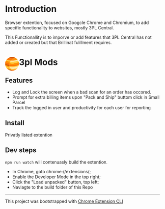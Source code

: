 # Introduction 
Browser extention, focused on Googcle Chrome and Chromium, to add specific functionality to websites, mostly 3PL Central. 

This Functionallity is to imporve or add features that 3PL Central has not added or created but that Brillinat fulillment requires.

# <img src="public/icons/icon_48.png" width="45" align="left"> 3pl Mods

## Features

- Log and Lock the screen when a bad scan for an order has occored.
- Prompt for extra billing items upon "Pack and Ship" buttom click in Small Parcel
- Track the logged in user and productivity for each user for reporting

## Install
Privatly listed extention


## Dev steps
`npm run watch` will contenuasly build the extention.

 - In Chrome, goto chrome://extensions/;
 - Enable the Developer Mode in the top right;
 - Click the "Load unpacked" button, top left;
 - Naviagte to the build folder of this Repo


---

This project was bootstrapped with [Chrome Extension CLI](https://github.com/dutiyesh/chrome-extension-cli)

